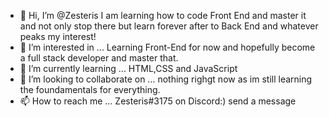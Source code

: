 - 👋 Hi, I’m @Zesteris I am learning how to code Front End and master it and not only stop there but learn forever after to Back End and whatever peaks my interest!
- 👀 I’m interested in ... Learning Front-End for now and hopefully become a full stack developer and master that.
- 🌱 I’m currently learning ... HTML,CSS and JavaScript
- 💞️ I’m looking to collaborate on ... nothing righgt now as im still learning the foundamentals for everything.
- 📫 How to reach me ... Zesteris#3175 on Discord:) send a message

<!---
Zesteris/Zesteris is a ✨ special ✨ repository because its `README.md` (this file) appears on your GitHub profile.
You can click the Preview link to take a look at your changes.
--->
